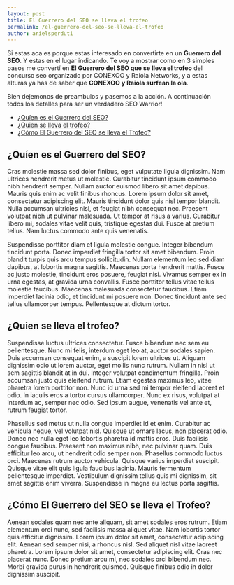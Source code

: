 ```yaml
---
layout: post
title: El Guerrero del SEO se lleva el trofeo
permalink: /el-guerrero-del-seo-se-lleva-el-trofeo
author: arielsperduti
---
```


Si estas aca es porque estas interesado en convertirte en un **Guerrero del SEO**. Y estas en el lugar indicando.
Te voy a mostrar como en 3 simples pasos me convertí en **El Guerrero del SEO que se lleva el trofeo** del concurso seo organizado por CONEXOO y Raiola Networks, y a estas alturas ya has de saber que **CONEXOO y Raiola surfean la ola**.

Bien dejemonos de preambulos y pasemos a la acción. A continuación todos los detalles para ser un verdadero SEO Warrior!

- [¿Quíen es el Guerrero del SEO?](#quíen-es-el-guerrero-del-seo)
- [¿Quien se lleva el trofeo?](#quien-se-lleva-el-trofeo)
- [¿Cómo El Guerrero del SEO se lleva el Trofeo?](#cómo-el-guerrero-del-seo-se-lleva-el-trofeo)

## ¿Quíen es el Guerrero del SEO?

Cras molestie massa sed dolor finibus, eget vulputate ligula dignissim. Nam ultrices hendrerit metus ut molestie. Curabitur tincidunt ipsum commodo nibh hendrerit semper. Nullam auctor euismod libero sit amet dapibus. Mauris quis enim ac velit finibus rhoncus. Lorem ipsum dolor sit amet, consectetur adipiscing elit. Mauris tincidunt dolor quis nisl tempor blandit. Nulla accumsan ultricies nisl, et feugiat nibh consequat nec. Praesent volutpat nibh ut pulvinar malesuada. Ut tempor at risus a varius. Curabitur libero mi, sodales vitae velit quis, tristique egestas dui. Fusce at pretium tellus. Nam luctus commodo ante quis venenatis.

Suspendisse porttitor diam et ligula molestie congue. Integer bibendum tincidunt porta. Donec imperdiet fringilla tortor sit amet bibendum. Proin blandit turpis quis arcu tempus sollicitudin. Nullam elementum leo sed diam dapibus, at lobortis magna sagittis. Maecenas porta hendrerit mattis. Fusce ac justo molestie, tincidunt eros posuere, feugiat nisi. Vivamus semper ex in urna egestas, at gravida urna convallis. Fusce porttitor tellus vitae tellus molestie faucibus. Maecenas malesuada consectetur faucibus. Etiam imperdiet lacinia odio, et tincidunt mi posuere non. Donec tincidunt ante sed tellus ullamcorper tempus. Pellentesque at dictum tortor.

## ¿Quien se lleva el trofeo?

Suspendisse luctus ultrices consectetur. Fusce bibendum nec sem eu pellentesque. Nunc mi felis, interdum eget leo at, auctor sodales sapien. Duis accumsan consequat enim, a suscipit lorem ultrices ut. Aliquam dignissim odio ut lorem auctor, eget mollis nunc rutrum. Nullam in nisl ut sem sagittis blandit at in dui. Integer volutpat condimentum fringilla. Proin accumsan justo quis eleifend rutrum. Etiam egestas maximus leo, vitae pharetra lorem porttitor non. Nunc id urna sed mi tempor eleifend laoreet et odio. In iaculis eros a tortor cursus ullamcorper. Nunc ex risus, volutpat at interdum ac, semper nec odio. Sed ipsum augue, venenatis vel ante et, rutrum feugiat tortor.

Phasellus sed metus ut nulla congue imperdiet id et enim. Curabitur ac vehicula neque, vel volutpat nisl. Quisque ut ornare lacus, non placerat odio. Donec nec nulla eget leo lobortis pharetra id mattis eros. Duis facilisis congue faucibus. Praesent non maximus nibh, nec pulvinar quam. Duis efficitur leo arcu, ut hendrerit odio semper non. Phasellus commodo luctus orci. Maecenas rutrum auctor vehicula. Quisque varius imperdiet suscipit. Quisque vitae elit quis ligula faucibus lacinia. Mauris fermentum pellentesque imperdiet. Vestibulum dignissim tellus quis mi dignissim, sit amet sagittis enim viverra. Suspendisse in magna eu lectus porta sagittis. 

## ¿Cómo El Guerrero del SEO se lleva el Trofeo?

Aenean sodales quam nec ante aliquam, sit amet sodales eros rutrum. Etiam elementum orci nunc, sed facilisis massa aliquet vitae. Nam lobortis tortor quis efficitur dignissim. Lorem ipsum dolor sit amet, consectetur adipiscing elit. Aenean sed semper nisi, a rhoncus nisl. Sed aliquet nisl vitae laoreet pharetra. Lorem ipsum dolor sit amet, consectetur adipiscing elit. Cras nec placerat nunc. Donec pretium arcu mi, nec sodales orci bibendum nec. Morbi gravida purus in hendrerit euismod. Quisque finibus odio in dolor dignissim suscipit. 
